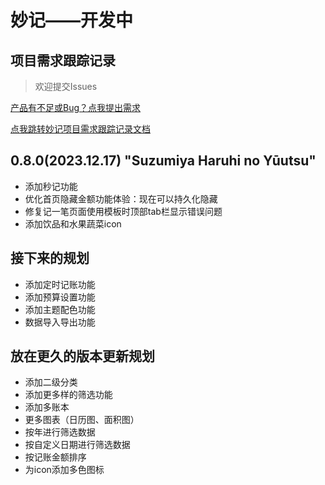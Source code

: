 # 妙记——开发中

## 项目需求跟踪记录
> 欢迎提交Issues

[产品有不足或Bug？点我提出需求](https://siu9p6v1zlb.feishu.cn/share/base/form/shrcnNwskrIIk1t1IkOMgG4gisd)

[点我跳转妙记项目需求跟踪记录文档](https://siu9p6v1zlb.feishu.cn/sheets/PkB9sXr2RhzY7KttdQ3cjwjXnyj?from=from_copylink)

## 0.8.0(2023.12.17) "Suzumiya Haruhi no Yūutsu"
- 添加秒记功能
- 优化首页隐藏金额功能体验：现在可以持久化隐藏
- 修复记一笔页面使用模板时顶部tab栏显示错误问题
- 添加饮品和水果蔬菜icon

## 接下来的规划
- 添加定时记账功能
- 添加预算设置功能
- 添加主题配色功能
- 数据导入导出功能

## 放在更久的版本更新规划
- 添加二级分类
- 添加更多样的筛选功能
- 添加多账本
- 更多图表（日历图、面积图）
- 按年进行筛选数据
- 按自定义日期进行筛选数据
- 按记账金额排序
- 为icon添加多色图标